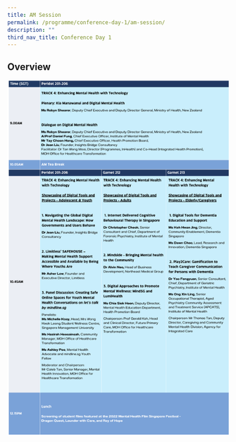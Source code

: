```yaml
---
title: AM Session
permalink: /programme/conference-day-1/am-session/
description: ""
third_nav_title: Conference Day 1
---
```

## Overview
<div style="display: flex; flex-wrap: wrap;">
  <div style="flex-basis: 100%; max-width: 100%;">
    <img alt="day2am" src="/images/day2am_v4.png">
  </div>
</div>